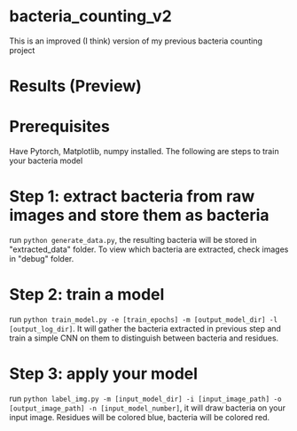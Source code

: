 # bacteria_counting_v2

This is an improved (I think) version of my previous bacteria counting project

# Results (Preview)

# Prerequisites

Have Pytorch, Matplotlib, numpy installed. The following are steps to train your bacteria model

# Step 1: extract bacteria from raw images and store them as bacteria

run `python generate_data.py`, the resulting bacteria will be stored in "extracted_data" folder. To view which bacteria are extracted, check images in "debug" folder.

# Step 2: train a model

run `python train_model.py -e [train_epochs] -m [output_model_dir] -l [output_log_dir]`. It will gather the bacteria extracted in previous step and train a simple CNN on them to distinguish between bacteria and residues.

# Step 3: apply your model

run `python label_img.py -m [input_model_dir] -i [input_image_path] -o [output_image_path] -n [input_model_number]`, it will draw bacteria on your input image. Residues will be colored blue, bacteria will be colored red.
